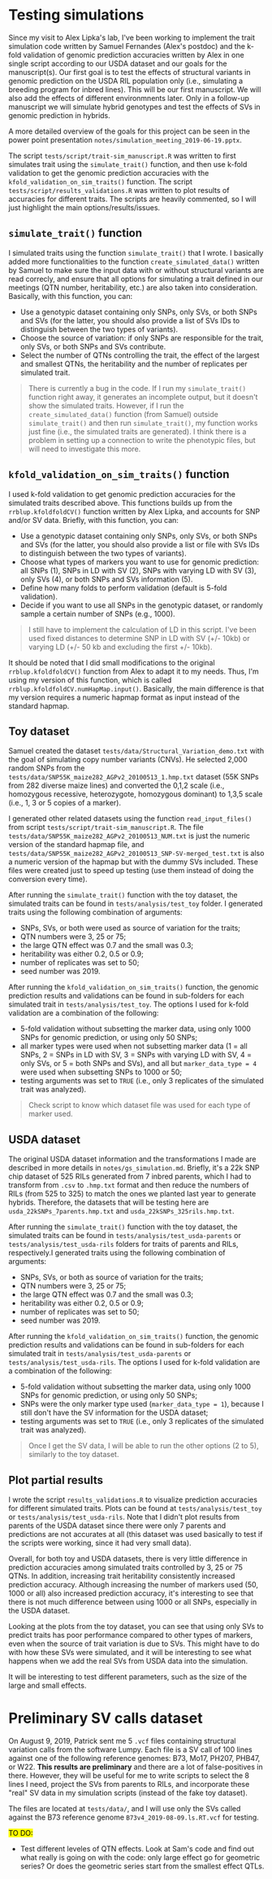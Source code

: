 # Testing simulations

Since my visit to Alex Lipka's lab, I've been working to implement the trait simulation code written by Samuel Fernandes (Alex's postdoc) and the k-fold validation of genomic prediction accuracies written by Alex in one single script according to our USDA dataset and our goals for the manuscript(s). Our first goal is to test the effects of structural variants in genomic prediction on the USDA RIL population only (i.e., simulating a breeding program for inbred lines). This will be our first manuscript. We will also add the effects of different environmnents later. Only in a follow-up manuscript we will simulate hybrid genotypes and test the effects of SVs in genomic prediction in hybrids.

A more detailed overview of the goals for this project can be seen in the power point presentation `notes/simulation_meeting_2019-06-19.pptx`.

The script `tests/script/trait-sim_manuscript.R` was written to first simulates trait using the `simulate_trait()` function, and then use k-fold validation to get the genomic prediction accuracies with the `kfold_validation_on_sim_traits()` function. The script `tests/script/results_validations.R` was written to plot results of accuracies for different traits. The scripts are heavily commented, so I will just highlight the main options/results/issues.




## `simulate_trait()` function

I simulated traits using the function `simulate_trait()` that I wrote. I basically added more functionalities to the function `create_simulated_data()` written by Samuel to make sure the input data with or without structural variants are read correcly, and ensure that all options for simulating a trait defined in our meetings (QTN number, heritability, etc.) are also taken into consideration. Basically, with this function, you can:

* Use a genotypic dataset containing only SNPs, only SVs, or both SNPs and SVs (for the latter, you should also provide a list of SVs IDs to distinguish between the two types of variants).
* Choose the source of variation: if only SNPs are responsible for the trait, only SVs, or both SNPs and SVs contribute.
* Select the number of QTNs controlling the trait, the effect of the largest and smallest QTNs, the heritability and the number of replicates per simulated trait.

> There is currently a bug in the code. If I run my `simulate_trait()` function right away, it generates an incomplete output, but it doesn't show the simulated traits. However, if I run the `create_simulated_data()` function (from Samuel) outside `simulate_trait()` and then run `simulate_trait()`, my function works just fine (i.e., the simulated traits are generated). I think there is a problem in setting up a connection to write the phenotypic files, but will need to investigate this more.




## `kfold_validation_on_sim_traits()` function

I used k-fold validation to get genomic prediction accuracies for the simulated traits described above. This functions builds up from the `rrblup.kfoldfoldCV()` function written by Alex Lipka, and accounts for SNP and/or SV data. Briefly, with this function, you can:

* Use a genotypic dataset containing only SNPs, only SVs, or both SNPs and SVs (for the latter, you should also provide a list or file with SVs IDs to distinguish between the two types of variants).
* Choose what types of markers you want to use for genomic prediction: all SNPs (1), SNPs in LD with SV (2), SNPs with varying LD with SV (3), only SVs (4), or both SNPs and SVs information (5).
* Define how many folds to perform validation (default is 5-fold validation).
* Decide if you want to use all SNPs in the genotypic dataset, or randomly sample a certain number of SNPs (e.g., 1000).

> I still have to implement the calculation of LD in this script. I've been used fixed distances to determine SNP in LD with SV (+/- 10kb) or varying LD (+/- 50 kb and excluding the first +/- 10kb).

It should be noted that I did small modifications to the original `rrblup.kfoldfoldCV()` function from Alex to adapt it to my needs. Thus, I'm using my version of this function, which is called `rrblup.kfoldfoldCV.numHapMap.input()`. Basically, the main difference is that my version requires a numeric hapmap format as input instead of the standard hapmap.




## Toy dataset

Samuel created the dataset `tests/data/Structural_Variation_demo.txt` with the goal of simulating copy number variants (CNVs). He selected 2,000 random SNPs from the `tests/data/SNP55K_maize282_AGPv2_20100513_1.hmp.txt` dataset (55K SNPs from 282 diverse maize lines) and converted the 0,1,2 scale (i.e., homozygous recessive, heterozygote, homozygous dominant) to 1,3,5 scale (i.e., 1, 3 or 5 copies of a marker).

I generated other related datasets using the function `read_input_files()` from script `tests/script/trait-sim_manuscript.R`. The file `tests/data/SNP55K_maize282_AGPv2_20100513_NUM.txt` is just the numeric version of the standard hapmap file, and `tests/data/SNP55K_maize282_AGPv2_20100513_SNP-SV-merged_test.txt` is also a numeric version of the hapmap but with the dummy SVs included. These files were created just to speed up testing (use them instead of doing the conversion every time).

After running the `simulate_trait()` function with the toy dataset, the simulated traits can be found in `tests/analysis/test_toy` folder. I generated traits using the following combination of arguments:

* SNPs, SVs, or both were used as source of variation for the traits;
* QTN numbers were 3, 25 or 75;
* the large QTN effect was 0.7 and the small was 0.3;
* heritability was either 0.2, 0.5 or 0.9;
* number of replicates was set to 50;
* seed number was 2019.

After running the `kfold_validation_on_sim_traits()` function, the genomic prediction results and validations can be found in sub-folders for each simulated trait in `tests/analysis/test_toy`. The options I used for k-fold validation are a combination of the following:

* 5-fold validation without subsetting the marker data, using only 1000 SNPs for genomic prediction, or using only 50 SNPs;
* all marker types were used when not subsetting marker data (1 = all SNPs, 2 = SNPs in LD with SV, 3 = SNPs with varying LD with SV, 4 = only SVs, or 5 = both SNPs and SVs), and all but `marker_data_type = 4` were used when subsetting SNPs to 1000 or 50;
* testing arguments was set to `TRUE` (i.e., only 3 replicates of the simulated trait was analyzed).

> Check script to know which dataset file was used for each type of marker used.





## USDA dataset

The original USDA dataset information and the transformations I made are described in more details in `notes/gs_simulation.md`. Briefly, it's a 22k SNP chip dataset of 525 RILs generated from 7 inbred parents, which I had to transform from `.csv` to `.hmp.txt` format and then reduce the numbers of RILs (from 525 to 325) to match the ones we planted last year to generate hybrids. Therefore, the datasets that will be testing here are `usda_22kSNPs_7parents.hmp.txt` and `usda_22kSNPs_325rils.hmp.txt`.

After running the `simulate_trait()` function with the toy dataset, the simulated traits can be found in `tests/analysis/test_usda-parents` or `tests/analysis/test_usda-rils` folders for traits of parents and RILs, respectively.I generated traits using the following combination of arguments:

* SNPs, SVs, or both as source of variation for the traits;
* QTN numbers were 3, 25 or 75;
* the large QTN effect was 0.7 and the small was 0.3;
* heritability was either 0.2, 0.5 or 0.9;
* number of replicates was set to 50;
* seed number was 2019.

After running the `kfold_validation_on_sim_traits()` function, the genomic prediction results and validations can be found in sub-folders for each simulated trait in `tests/analysis/test_usda-parents` or `tests/analysis/test_usda-rils`. The options I used for k-fold validation are a combination of the following:

* 5-fold validation without subsetting the marker data, using only 1000 SNPs for genomic prediction, or using only 50 SNPs;
* SNPs were the only marker type used (`marker_data_type = 1`), because I still don't have the SV information for the USDA dataset;
* testing arguments was set to `TRUE` (i.e., only 3 replicates of the simulated trait was analyzed).

> Once I get the SV data, I will be able to run the other options (2 to 5), similarly to the toy dataset.




## Plot partial results

I wrote the script `results_validations.R` to visualize prediction accuracies for different simulated traits. Plots can be found at `tests/analysis/test_toy` or `tests/analysis/test_usda-rils`. Note that I didn't plot results from parents of the USDA dataset since there were only 7 parents and predictions are not accurates at all (this dataset was used basically to test if the scripts were working, since it had very small data).

Overall, for both toy and USDA datasets, there is very little difference in prediction accuracies among simulated traits controlled by 3, 25 or 75 QTNs. In addition, increasing trait heritability consistently increased prediction accuracy. Although increasing the number of markers used (50, 1000 or all) also increased prediction accuracy, it's interesting to see that there is not much difference between using 1000 or all SNPs, especially in the USDA dataset.

Looking at the plots from the toy dataset, you can see that using only SVs to predict traits has poor performance compared to other types of markers, even when the source of trait variation is due to SVs. This might have to do with how these SVs were simulated, and it will be interesting to see what happens when we add the real SVs from USDA data into the simulation.

It will be interesting to test different parameters, such as the size of the large and small effects.




# Preliminary SV calls dataset

On August 9, 2019, Patrick sent me 5 `.vcf` files containing structural variation calls from the software Lumpy. Each file is a SV call of 100 lines against one of the following reference genomes: B73, Mo17, PH207, PHB47, or W22. **This results are preliminary** and there are a lot of false-positives in there. However, they will be useful for me to write scripts to select the 8 lines I need, project the SVs from parents to RILs, and incorporate these "real" SV data in my simulation scripts (instead of the fake toy dataset).

The files are located at `tests/data/`, and I will use only the SVs called against the B73 reference genome `B73v4_2019-08-09.ls.RT.vcf` for testing.





<mark>TO DO:</mark>
* Test different leveles of QTN effects. Look at Sam's code and find out what really is going on with the code: only large effect go for geometric series? Or does the geometric series start from the smallest effect QTLs.
